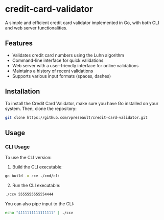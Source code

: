 # credit-card-validator

A simple and efficient credit card validator implemented in Go, with both CLI and web server functionalities.

## Features
- Validates credit card numbers using the Luhn algorithm
- Command-line interface for quick validations
- Web server with a user-friendly interface for online validations
- Maintains a history of recent validations
- Supports various input formats (spaces, dashes)

## Installation
To install the Credit Card Validator, make sure you have Go installed on your system. Then, clone the repository:

```bash
git clone https://github.com/vpreseault/credit-card-validator.git
```

## Usage

### CLI Usage

To use the CLI version:

1. Build the CLI executable:

```bash
go build -o ccv ./cmd/cli
```

2. Run the CLI executable:

```bash
./ccv 5555555555554444
```

You can also pipe input to the CLI:

```bash
echo "4111111111111111" | ./ccv
```

